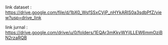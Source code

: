 link dataset : https://drive.google.com/file/d/1bX0_WsfSSxCVjP_nHYkARlS0a3sdbPfZ/view?usp=drive_link


link jurnal : https://drive.google.com/drive/u/0/folders/1EQAr3mKkyWYjILLEW6mmOziBN2rzaRQB 
